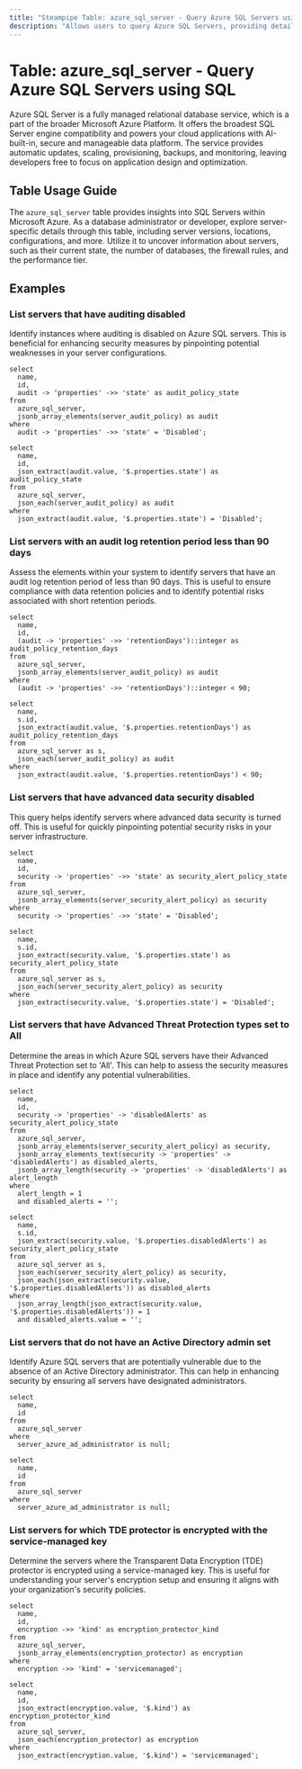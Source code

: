 ```yaml
---
title: "Steampipe Table: azure_sql_server - Query Azure SQL Servers using SQL"
description: "Allows users to query Azure SQL Servers, providing detailed information about their configurations, locations, versions, and more."
---
```


# Table: azure_sql_server - Query Azure SQL Servers using SQL

Azure SQL Server is a fully managed relational database service, which is a part of the broader Microsoft Azure Platform. It offers the broadest SQL Server engine compatibility and powers your cloud applications with AI-built-in, secure and manageable data platform. The service provides automatic updates, scaling, provisioning, backups, and monitoring, leaving developers free to focus on application design and optimization.

## Table Usage Guide

The `azure_sql_server` table provides insights into SQL Servers within Microsoft Azure. As a database administrator or developer, explore server-specific details through this table, including server versions, locations, configurations, and more. Utilize it to uncover information about servers, such as their current state, the number of databases, the firewall rules, and the performance tier.

## Examples

### List servers that have auditing disabled
Identify instances where auditing is disabled on Azure SQL servers. This is beneficial for enhancing security measures by pinpointing potential weaknesses in your server configurations.

```sql+postgres
select
  name,
  id,
  audit -> 'properties' ->> 'state' as audit_policy_state
from
  azure_sql_server,
  jsonb_array_elements(server_audit_policy) as audit
where
  audit -> 'properties' ->> 'state' = 'Disabled';
```

```sql+sqlite
select
  name,
  id,
  json_extract(audit.value, '$.properties.state') as audit_policy_state
from
  azure_sql_server,
  json_each(server_audit_policy) as audit
where
  json_extract(audit.value, '$.properties.state') = 'Disabled';
```

### List servers with an audit log retention period less than 90 days
Assess the elements within your system to identify servers that have an audit log retention period of less than 90 days. This is useful to ensure compliance with data retention policies and to identify potential risks associated with short retention periods.

```sql+postgres
select
  name,
  id,
  (audit -> 'properties' ->> 'retentionDays')::integer as audit_policy_retention_days
from
  azure_sql_server,
  jsonb_array_elements(server_audit_policy) as audit
where
  (audit -> 'properties' ->> 'retentionDays')::integer < 90;
```

```sql+sqlite
select
  name,
  s.id,
  json_extract(audit.value, '$.properties.retentionDays') as audit_policy_retention_days
from
  azure_sql_server as s,
  json_each(server_audit_policy) as audit
where
  json_extract(audit.value, '$.properties.retentionDays') < 90;
```

### List servers that have advanced data security disabled
This query helps identify servers where advanced data security is turned off. This is useful for quickly pinpointing potential security risks in your server infrastructure.

```sql+postgres
select
  name,
  id,
  security -> 'properties' ->> 'state' as security_alert_policy_state
from
  azure_sql_server,
  jsonb_array_elements(server_security_alert_policy) as security
where
  security -> 'properties' ->> 'state' = 'Disabled';
```

```sql+sqlite
select
  name,
  s.id,
  json_extract(security.value, '$.properties.state') as security_alert_policy_state
from
  azure_sql_server as s,
  json_each(server_security_alert_policy) as security
where
  json_extract(security.value, '$.properties.state') = 'Disabled';
```

### List servers that have Advanced Threat Protection types set to All
Determine the areas in which Azure SQL servers have their Advanced Threat Protection set to 'All'. This can help to assess the security measures in place and identify any potential vulnerabilities.

```sql+postgres
select
  name,
  id,
  security -> 'properties' -> 'disabledAlerts' as security_alert_policy_state
from
  azure_sql_server,
  jsonb_array_elements(server_security_alert_policy) as security,
  jsonb_array_elements_text(security -> 'properties' -> 'disabledAlerts') as disabled_alerts,
  jsonb_array_length(security -> 'properties' -> 'disabledAlerts') as alert_length
where
  alert_length = 1
  and disabled_alerts = '';
```

```sql+sqlite
select
  name,
  s.id,
  json_extract(security.value, '$.properties.disabledAlerts') as security_alert_policy_state
from
  azure_sql_server as s,
  json_each(server_security_alert_policy) as security,
  json_each(json_extract(security.value, '$.properties.disabledAlerts')) as disabled_alerts
where
  json_array_length(json_extract(security.value, '$.properties.disabledAlerts')) = 1
  and disabled_alerts.value = '';
```

### List servers that do not have an Active Directory admin set
Identify Azure SQL servers that are potentially vulnerable due to the absence of an Active Directory administrator. This can help in enhancing security by ensuring all servers have designated administrators.

```sql+postgres
select
  name,
  id
from
  azure_sql_server
where
  server_azure_ad_administrator is null;
```

```sql+sqlite
select
  name,
  id
from
  azure_sql_server
where
  server_azure_ad_administrator is null;
```

### List servers for which TDE protector is encrypted with the service-managed key
Determine the servers where the Transparent Data Encryption (TDE) protector is encrypted using a service-managed key. This is useful for understanding your server's encryption setup and ensuring it aligns with your organization's security policies.

```sql+postgres
select
  name,
  id,
  encryption ->> 'kind' as encryption_protector_kind
from
  azure_sql_server,
  jsonb_array_elements(encryption_protector) as encryption
where
  encryption ->> 'kind' = 'servicemanaged';
```

```sql+sqlite
select
  name,
  id,
  json_extract(encryption.value, '$.kind') as encryption_protector_kind
from
  azure_sql_server,
  json_each(encryption_protector) as encryption
where
  json_extract(encryption.value, '$.kind') = 'servicemanaged';
```